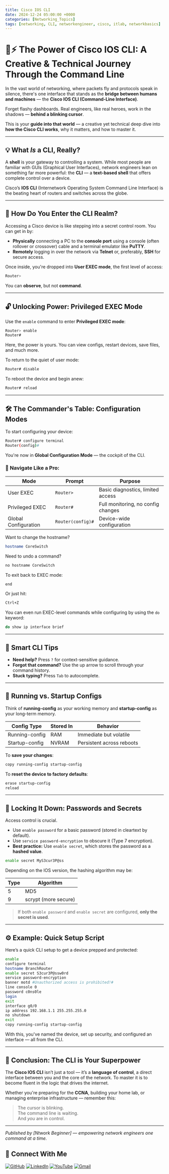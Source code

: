 ```yaml
---
title: Cisco IOS CLI
date: 2024-12-24 05:00:00 +0000
categories: [Networking_Topics]
tags: [networking, CLI, networkengineer, cisco, itlab, networkbasics]
---
```


# 🧠⚡️ The Power of Cisco IOS CLI: A Creative & Technical Journey Through the Command Line

In the vast world of networking, where packets fly and protocols speak in silence, there's one interface that stands as the **bridge between humans and machines** — the **Cisco IOS CLI (Command-Line Interface)**.

Forget flashy dashboards. Real engineers, like real heroes, work in the shadows — **behind a blinking cursor**.

This is your **guide into that world** — a creative yet technical deep dive into **how the Cisco CLI works**, why it matters, and how to master it.

---

## 💡 What *Is* a CLI, Really?

A **shell** is your gateway to controlling a system. While most people are familiar with GUIs (Graphical User Interfaces), network engineers lean on something far more powerful: the **CLI** — a **text-based shell** that offers complete control over a device.

Cisco’s **IOS CLI** (Internetwork Operating System Command Line Interface) is the beating heart of routers and switches across the globe.

---

## 🔌 How Do You Enter the CLI Realm?

Accessing a Cisco device is like stepping into a secret control room. You can get in by:

- **Physically** connecting a PC to the **console port** using a console (often rollover or crossover) cable and a terminal emulator like **PuTTY**.
- **Remotely** logging in over the network via **Telnet** or, preferably, **SSH** for secure access.

Once inside, you're dropped into **User EXEC mode**, the first level of access:

```bash
Router>
```


You can **observe**, but not **command**.

---

## 🔓 Unlocking Power: Privileged EXEC Mode

Use the `enable` command to enter **Privileged EXEC mode**:

```bash
Router> enable
Router#
```


Here, the power is yours. You can view configs, restart devices, save files, and much more.

To return to the quiet of user mode:

```bash
Router# disable
```


To reboot the device and begin anew:

```bash
Router# reload
```


---

## 🛠️ The Commander's Table: Configuration Modes

To start configuring your device:

```bash
Router# configure terminal
Router(config)#
```


You're now in **Global Configuration Mode** — the cockpit of the CLI.

### 🧭 Navigate Like a Pro:

| Mode                  | Prompt            | Purpose                            |
|-----------------------|-------------------|------------------------------------|
| User EXEC             | `Router>`         | Basic diagnostics, limited access  |
| Privileged EXEC       | `Router#`         | Full monitoring, no config changes |
| Global Configuration  | `Router(config)#` | Device-wide configuration          |

Want to change the hostname?

```bash
hostname CoreSwitch
```


Need to undo a command?

```bash
no hostname CoreSwitch
```


To exit back to EXEC mode:

```bash
end
```


Or just hit:

```bash
Ctrl+Z
```

You can even run EXEC-level commands while configuring by using the `do` keyword:


```bash
do show ip interface brief
```


---

## 🧠 Smart CLI Tips

- **Need help?** Press `?` for context-sensitive guidance.
- **Forgot that command?** Use the up arrow to scroll through your command history.
- **Stuck typing?** Press `Tab` to autocomplete.

---

## 💾 Running vs. Startup Configs

Think of **running-config** as your working memory and **startup-config** as your long-term memory.

| Config Type      | Stored In | Behavior                        |
|------------------|-----------|---------------------------------|
| Running-config   | RAM       | Immediate but volatile          |
| Startup-config   | NVRAM     | Persistent across reboots       |

To **save your changes**:

```bash
copy running-config startup-config
```


To **reset the device to factory defaults**:

```bash
erase startup-config
reload
```


---

## 🔐 Locking It Down: Passwords and Secrets

Access control is crucial.

- Use `enable password` for a basic password (stored in cleartext by default).
- Use `service password-encryption` to obscure it (Type 7 encryption).
- **Best practice:** Use `enable secret`, which stores the password as a **hashed value**.

```bash
enable secret MyS3cur3P@ss
```


Depending on the IOS version, the hashing algorithm may be:

| Type | Algorithm   |
|------|-------------|
| 5    | MD5         |
| 9    | scrypt (more secure) |

> If both `enable password` and `enable secret` are configured, **only the secret is used**.

---

## ⚙️ Example: Quick Setup Script

Here’s a quick CLI setup to get a device prepped and protected:


```bash
enable
configure terminal
hostname BranchRouter
enable secret S3cur3P@ssw0rd
service password-encryption
banner motd #Unauthorized access is prohibited!#
line console 0
password c0ns0le
login
exit
interface g0/0
ip address 192.168.1.1 255.255.255.0
no shutdown
exit
copy running-config startup-config
```


With this, you've named the device, set up security, and configured an interface — all from the CLI.

---

## 🎯 Conclusion: The CLI is Your Superpower

The **Cisco IOS CLI** isn’t just a tool — it’s a **language of control**, a direct interface between you and the core of the network. To master it is to become fluent in the logic that drives the internet.

Whether you're preparing for the **CCNA**, building your home lab, or managing enterprise infrastructure — remember this:

> The cursor is blinking.  
> The command line is waiting.  
> And *you* are in control.

---

*Published by [Ntwork Beginner] — empowering network engineers one command at a time.*

## 🙌 Connect With Me

[![GitHub](https://img.shields.io/badge/GitHub-Profile-black?style=for-the-badge&logo=github)](https://github.com/Ntwork-Beginner)
[![LinkedIn](https://img.shields.io/badge/LinkedIn-Connect-blue?style=for-the-badge&logo=linkedin)](https://www.linkedin.com/in/ntworkbeginner/)
[![YouTube](https://img.shields.io/badge/YouTube-Subscribe-red?style=for-the-badge&logo=youtube)](https://www.youtube.com/@Ntwork_Beginner)
[![Gmail](https://img.shields.io/badge/Gmail-Mail-red?style=for-the-badge&logo=gmail)](mailto:your.bittudhillon011@gmail.com)
